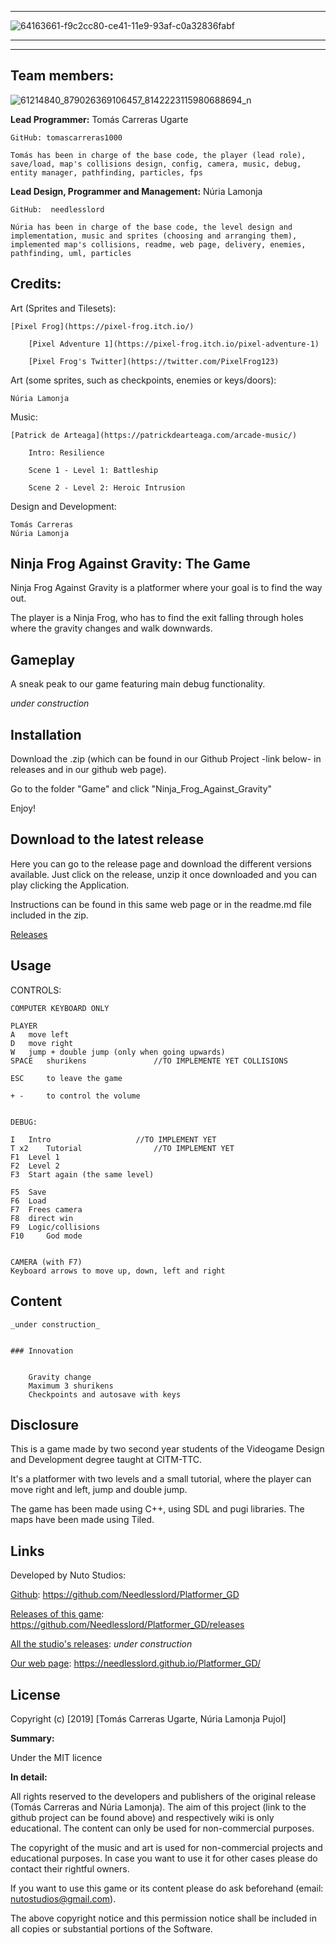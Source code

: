 

***


![64163661-f9c2cc80-ce41-11e9-93af-c0a32836fabf](https://user-images.githubusercontent.com/51851736/67636048-b37f6c00-f8cc-11e9-985d-322d39fa4bb5.png)


***

***



## Team members:



![61214840_879026369106457_8142223115980688694_n](https://user-images.githubusercontent.com/51851736/67637050-06f6b780-f8d7-11e9-8b8e-220f0fed8d5e.jpg)



**Lead Programmer:** Tomás Carreras Ugarte

	GitHub: tomascarreras1000

	Tomás has been in charge of the base code, the player (lead role), save/load, map's collisions design, config, camera, music, debug, entity manager, pathfinding, particles, fps


**Lead Design, Programmer and Management:** Núria Lamonja

	GitHub:	 needlesslord

	Núria has been in charge of the base code, the level design and implementation, music and sprites (choosing and arranging them), implemented map's collisions, readme, web page, delivery, enemies, pathfinding, uml, particles



## Credits:


Art (Sprites and Tilesets):

	[Pixel Frog](https://pixel-frog.itch.io/)

		[Pixel Adventure 1](https://pixel-frog.itch.io/pixel-adventure-1)

		[Pixel Frog's Twitter](https://twitter.com/PixelFrog123)


Art (some sprites, such as checkpoints, enemies or keys/doors):

	Núria Lamonja


Music:

	[Patrick de Arteaga](https://patrickdearteaga.com/arcade-music/)

		Intro: Resilience 

		Scene 1 - Level 1: Battleship

		Scene 2 - Level 2: Heroic Intrusion


Design and Development: 

	Tomás Carreras
	Núria Lamonja



## Ninja Frog Against Gravity: The Game


Ninja Frog Against Gravity is a platformer where your goal is to find the way out. 


The player is a Ninja Frog, who has to find the exit falling through holes where the gravity changes and walk downwards.



## Gameplay


A sneak peak to our game featuring main debug functionality.


_under construction_



## Installation


Download the .zip (which can be found in our Github Project -link below- in releases and in our github web page).


Go to the folder "Game" and click "Ninja_Frog_Against_Gravity"


Enjoy!



## Download to the latest release


Here you can go to the release page and download the different versions available. Just click on the release, unzip it once downloaded and you can play clicking the Application.


Instructions can be found in this same web page or in the readme.md file included in the zip.


[Releases](https://github.com/nurialp12/Platformer_GD/releases)



## Usage


CONTROLS:


	COMPUTER KEYBOARD ONLY

	PLAYER 
	A 	move left
	D 	move right
	W	jump + double jump (only when going upwards)
	SPACE	shurikens				//TO IMPLEMENTE YET COLLISIONS
	
	ESC 	to leave the game	
	
	+ - 	to control the volume


	DEBUG:

	I 	Intro					//TO IMPLEMENT YET
	T x2	Tutorial				//TO IMPLEMENT YET
	F1 	Level 1				
	F2 	Level 2				
	F3 	Start again (the same level)	

	F5 	Save					
	F6 	Load					
	F7	Frees camera
	F8 	direct win				
	F9 	Logic/collisions
	F10 	God mode				


	CAMERA (with F7)
	Keyboard arrows to move up, down, left and right



## Content


	_under construction_


	### Innovation


		Gravity change
		Maximum 3 shurikens
		Checkpoints and autosave with keys



## Disclosure


This is a game made by two second year students of the Videogame Design and Development degree taught at CITM-TTC.


It's a platformer with two levels and a small tutorial, where the player can move right and left, jump and double jump.


The game has been made using C++, using SDL and pugi libraries. The maps have been made using Tiled.



## Links


Developed by Nuto Studios:


[Github](https://github.com/Needlesslord/Platformer_GD): https://github.com/Needlesslord/Platformer_GD


[Releases of this game](https://github.com/Needlesslord/Platformer_GD/releases): https://github.com/Needlesslord/Platformer_GD/releases


[All the studio's releases](https://www.google.es/): _under construction_


[Our web page](https://needlesslord.github.io/Platformer_GD/): https://needlesslord.github.io/Platformer_GD/



## License


Copyright (c) [2019] [Tomás Carreras Ugarte, Núria Lamonja Pujol]


**Summary:** 


Under the MIT licence


**In detail:**


All rights reserved to the developers and publishers of the original release (Tomás Carreras and Núria Lamonja). 
The aim of this project (link to the github project can be found above) and respectively wiki is only educational. 
The content can only be used for non-commercial purposes. 


The copyright of the music and art is used for non-commercial projects and educational purposes.
In case you want to use it for other cases please do contact their rightful owners.


If you want to use this game or its content please do ask beforehand (email: nutostudios@gmail.com).


The above copyright notice and this permission notice shall be included in all
copies or substantial portions of the Software.



